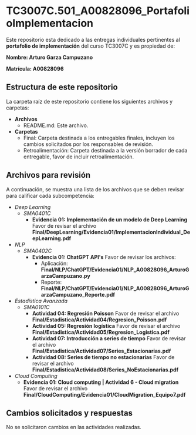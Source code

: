 # TC3007C.501_A00828096_PortafolioImplementacion

Este repositorio esta dedicado a las entregas individuales pertinentes al **portafolio de implementación** del curso TC3007C y es propiedad de:

**Nombre: Arturo Garza Campuzano**

**Matrícula: A00828096**

## Estructura de este repositorio

La carpeta raíz de este repositorio contiene los siguientes archivos y carpetas:

- **Archivos**
  - README.md: Este archivo.
- **Carpetas**
  - Final: Carpeta destinada a los entregables finales, incluyen los cambios solicitados por los responsables de revisión.
  - Retroalimentación: Carpeta destinada a la versión borrador de cada entregable, favor de incluir retroalimentación.

## Archivos para revisión

A continuación, se muestra una lista de los archivos que se deben revisar para calificar cada subcompetencia:

- *Deep Learning*
  - *SMA0401C*
    - **Evidencia 01: Implementación de un modelo de Deep Learning** Favor de revisar el archivo **Final/DeepLearning/Evidencia01/ImplementacionIndividual_DeepLearning.pdf**
- *NLP*
  - *SMA0402C*
    - **Evidencia 01: ChatGPT API's** Favor de revisar los archivos:
        - Aplicación: **Final/NLP/ChatGPT/Evidencia01/NLP_A00828096_ArturoGarzaCampuzano.py**
        - Reporte: **Final/NLP/ChatGPT/Evidencia01/NLP_A00828096_ArturoGarzaCampuzano_Reporte.pdf**
- *Estadística Avanzada*
  - *SMA0101C*
    - **Actividad 04: Regresión Poisson** Favor de revisar el archivo **Final/Estadistica/Actividad04/Regresion_Poisson.pdf**
    - **Actividad 05: Regresión logística** Favor de revisar el archivo **Final/Estadistica/Actividad05/Regresion_Logistica.pdf**
    - **Actividad 07: Introducción a series de tiempo** Favor de revisar el archivo **Final/Estadistica/Actividad07/Series_Estacionarias.pdf**
    - **Actividad 08: Series de tiempo no estacionarias** Favor de revisar el archivo **Final/Estadistica/Actividad08/Series_NoEstacionarias.pdf**
- *Cloud Computing*
  - **Evidencia 01: Cloud computing | Actividad 6 - Cloud migration** Favor de revisar el archivo **Final/CloudComputing/Evidencia01/CloudMigration_Equipo7.pdf**

## Cambios solicitados y respuestas

No se solicitaron cambios en las actividades realizadas.

